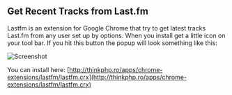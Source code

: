 Get Recent Tracks from Last.fm
------------------------------

Lastfm is an extension for Google Chrome that try to get latest tracks Last.fm from any user set up by options. When you install get a little icon on your tool bar. If you hit this button the popup will look something like this: 

![Screenshot](http://farm8.staticflickr.com/7045/6948505015_412d7eb092.jpg)

You can install here: [http://thinkphp.ro/apps/chrome-extensions/lastfm/lastfm.crx](http://thinkphp.ro/apps/chrome-extensions/lastfm/lastfm.crx)